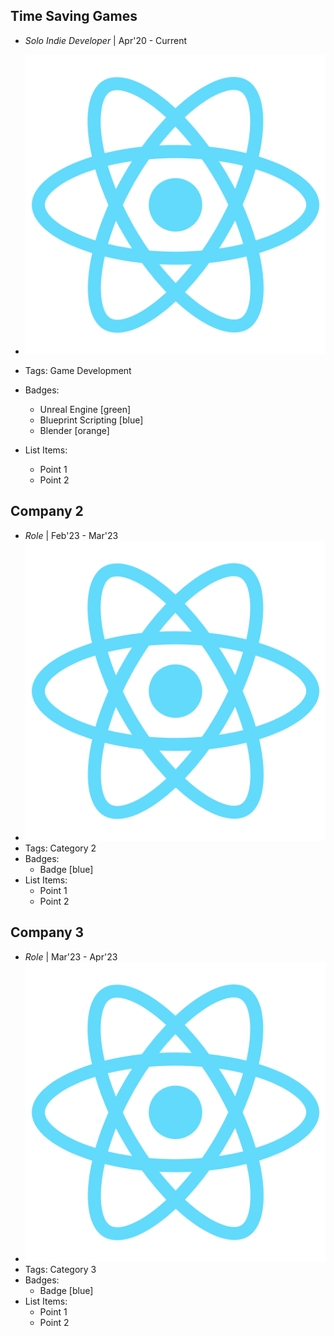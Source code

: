 ## Time Saving Games
- *Solo Indie Developer* | Apr'20 - Current
- ![logo512](../assets/logo512.png)
- Tags: Game Development
- Badges:
  - Unreal Engine [green]
  - Blueprint Scripting [blue]
  - Blender [orange]
  
- List Items:
  - Point 1
  - Point 2

## Company 2
- *Role* | Feb'23 - Mar'23
- ![logo512](../assets/logo512.png)
- Tags: Category 2
- Badges:
  - Badge [blue]
- List Items:
  - Point 1
  - Point 2

## Company 3
- *Role* | Mar'23 - Apr'23
- ![logo512](../assets/logo512.png)
- Tags: Category 3
- Badges:
  - Badge [blue]
- List Items:
  - Point 1
  - Point 2